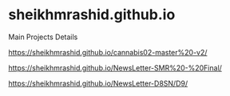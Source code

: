 # sheikhmrashid.github.io
Main
Projects Details

https://sheikhmrashid.github.io/cannabis02-master%20-v2/

https://sheikhmrashid.github.io/NewsLetter-SMR%20-%20Final/

https://sheikhmrashid.github.io/NewsLetter-D8SN/D9/
